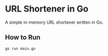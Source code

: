 # URL Shortener in Go

A simple in-memory URL shortener written in Go.

## How to Run

```bash
go run main.go

